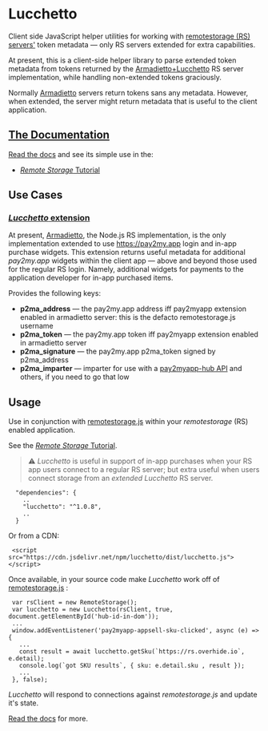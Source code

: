 # Lucchetto

Client side JavaScript helper utilities for working with [remotestorage (RS) servers'](https://remotestorage.io/servers/) token metadata &mdash; only RS servers extended for extra capabilities.

At present, this is a client-side helper library to parse extended token metadata from tokens returned by the [Armadietto+Lucchetto](https://github.com/overhide/armadietto/tree/master/lucchetto) RS server implementation, while handling non-extended tokens graciously.

Normally  [Armadietto](https://github.com/remotestorage/armadietto) servers return tokens sans any metadata.  However, when extended, the server might return metadata that is useful to the client application.

## [The Documentation](https://overhide.github.io/lucchetto/docs/lucchetto.js-rendered-docs/index.html)

[Read the docs](https://overhide.github.io/lucchetto/docs/lucchetto.js-rendered-docs/index.html) and see its simple use in the:

- [*Remote Storage* Tutorial](https://github.com/overhide/remotestorage-tutorial) 



## Use Cases

### [*Lucchetto* extension](https://github.com/overhide/armadietto/tree/master/lucchetto)

At present, [Armadietto](https://github.com/remotestorage/armadietto), the Node.js RS implementation, is the only implementation extended to use https://pay2my.app login and in-app purchase widgets.  This extension returns useful metadata for additional *pay2my.app* widgets within the client app &mdash; above and beyond those used for the regular RS login.  Namely, additional widgets for payments to the application developer for in-app purchased items.

Provides the following keys:

- **p2ma_address** &mdash; the pay2my.app address iff pay2myapp extension enabled in armadietto server:  this is the defacto remotestorage.js username
- **p2ma_token** &mdash; the pay2my.app token iff pay2myapp extension enabled in armadietto server
- **p2ma_signature** &mdash; the pay2my.app p2ma_token signed by p2ma_address
- **p2ma_imparter** &mdash; imparter for use with a [pay2myapp-hub API](https://github.com/overhide/pay2my.app#pay2myapp-hub-) and others, if you need to go that low

## Usage

Use in conjunction with [remotestorage.js](https://github.com/remotestorage/remotestorage.js) within your *remotestorage* (RS) enabled application.

See the [*Remote Storage* Tutorial](https://github.com/overhide/remotestorage-tutorial).

> ⚠ *Lucchetto* is useful in support of in-app purchases when your RS app users connect to a regular RS server; but extra useful when users connect storage from an *extended* *Lucchetto* RS server.



```
  "dependencies": {
    ..
    "lucchetto": "^1.0.8",
    ..
  }
```



Or from a CDN:

```
 <script src="https://cdn.jsdelivr.net/npm/lucchetto/dist/lucchetto.js"></script>
```



Once available, in your source code make *Lucchetto* work off of  [remotestorage.js](https://github.com/remotestorage/remotestorage.js) :

``` 
 var rsClient = new RemoteStorage();
 var lucchetto = new Lucchetto(rsClient, true, document.getElementById('hub-id-in-dom'));
 ...
 window.addEventListener('pay2myapp-appsell-sku-clicked', async (e) => { 
   ...
   const result = await lucchetto.getSku(`https://rs.overhide.io`, e.detail);
   console.log(`got SKU results`, { sku: e.detail.sku , result });
   ...
 }, false);
```



*Lucchetto* will respond to connections against *remotestorage.js* and update it's state.  

[Read the docs](https://overhide.github.io/lucchetto/docs/lucchetto.js-rendered-docs/index.html) for more.